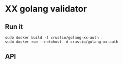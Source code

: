 # XX golang validator

## Run it

```shell
sudo docker build -t crustio/golang-xx-auth .
sudo docker run --net=host -d crustio/golang-xx-auth
```

## API